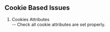 ## Cookie Based Issues

1. Cookies Attributes </br>
-- Check all cookie attributes are set properly.
